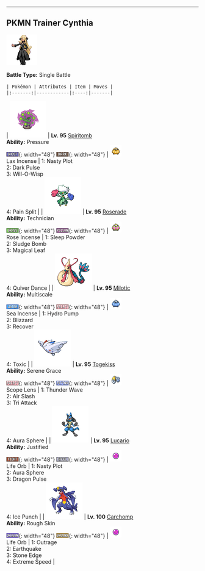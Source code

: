 ---

## PKMN Trainer Cynthia

![PKMN Trainer Cynthia](../../assets/important_trainers/cynthia.png "PKMN Trainer Cynthia")

**Battle Type:** Single Battle

    | Pokémon | Attributes | Item | Moves |
    |:-------:|------------|:----:|-------|
| ![Spiritomb](../../assets/sprites/spiritomb/front.png "Spiritomb: Its constant mischief and misdeeds resulted in it being bound to an Odd Keystone by a mysterious spell.") | **Lv. 95** [Spiritomb](../../pokemon/spiritomb.md/)<br>**Ability:** <span class="tooltip" title="The Pokémon raises the foe’s PP usage.">Pressure</span><br>![ghost](../../assets/types/ghost.png "Ghost"){: width="48"} ![dark](../../assets/types/dark.png "Dark"){: width="48"} | ![Lax Incense](../../assets/items/lax-incense.png "Lax Incense")<br><span class="tooltip" title="An item to be held by a Pokémon. The tricky aroma of this incense may make attacks miss the holder.">Lax Incense</span> | 1: <span class='tooltip' title='The user stimulates its brain by thinking bad thoughts. It sharply raises the user’s Sp. Atk.'>Nasty Plot</span><br>2: <span class='tooltip' title='The user releases a horrible aura imbued with dark thoughts. It may also make the target flinch.'>Dark Pulse</span><br>3: <span class='tooltip' title='The user shoots a sinister, bluish-white flame at the target to inflict a burn.'>Will-O-Wisp</span><br>4: <span class='tooltip' title='The user adds its HP to the target’s HP, then equally shares the combined HP with the target.'>Pain Split</span> |
| ![Roserade](../../assets/sprites/roserade/front.png "Roserade: Each of its hands contains different toxins, but both hands can jab with near-fatal power.") | **Lv. 95** [Roserade](../../pokemon/roserade.md/)<br>**Ability:** <span class="tooltip" title="Powers up the Pokémon’s weaker moves.">Technician</span><br>![grass](../../assets/types/grass.png "Grass"){: width="48"} ![poison](../../assets/types/poison.png "Poison"){: width="48"} | ![Rose Incense](../../assets/items/rose-incense.png "Rose Incense")<br><span class="tooltip" title="An item to be held by a Pokémon. It is an exotic-smelling incense that boosts the power of Grass-type moves.">Rose Incense</span> | 1: <span class='tooltip' title='The user scatters a big cloud of sleep-inducing dust around the target.'>Sleep Powder</span><br>2: <span class='tooltip' title='Unsanitary sludge is hurled at the target. It may also poison the target.'>Sludge Bomb</span><br>3: <span class='tooltip' title='The user scatters curious leaves that chase the target. This attack will not miss.'>Magical Leaf</span><br>4: <span class='tooltip' title='The user lightly performs a beautiful, mystic dance. It boosts the user’s Sp. Atk, Sp. Def, and Speed stats.'>Quiver Dance</span> |
| ![Milotic](../../assets/sprites/milotic/front.png "Milotic: Its lovely scales are described as rainbow colored. They change color depending on the viewing angle.") | **Lv. 95** [Milotic](../../pokemon/milotic.md/)<br>**Ability:** <span class="tooltip" title="Reduces damage when HP is full.">Multiscale</span><br>![water](../../assets/types/water.png "Water"){: width="48"} ![fairy](../../assets/types/fairy.png "Fairy"){: width="48"} | ![Sea Incense](../../assets/items/sea-incense.png "Sea Incense")<br><span class="tooltip" title="An item to be held by a Pokémon. It is incense with a curious aroma that boosts the power of Water-type moves.">Sea Incense</span> | 1: <span class='tooltip' title='The target is blasted by a huge volume of water launched under great pressure.'>Hydro Pump</span><br>2: <span class='tooltip' title='A howling blizzard is summoned to strike the opposing team. It may also freeze them solid.'>Blizzard</span><br>3: <span class='tooltip' title='Restoring its own cells, the user restores its own HP by half of its max HP.'>Recover</span><br>4: <span class='tooltip' title='A move that leaves the target badly poisoned. Its poison damage worsens every turn.'>Toxic</span> |
| ![Togekiss](../../assets/sprites/togekiss/front.png "Togekiss: It shares many blessings with people who respect one another’s rights and avoid needless strife.") | **Lv. 95** [Togekiss](../../pokemon/togekiss.md/)<br>**Ability:** <span class="tooltip" title="Boosts the likelihood of added effects appearing.">Serene Grace</span><br>![fairy](../../assets/types/fairy.png "Fairy"){: width="48"} ![flying](../../assets/types/flying.png "Flying"){: width="48"} | ![Scope Lens](../../assets/items/scope-lens.png "Scope Lens")<br><span class="tooltip" title="An item to be held by a Pokémon. It is a lens that boosts the holder’s critical-hit ratio.">Scope Lens</span> | 1: <span class='tooltip' title='A weak electric charge is launched at the target. It causes paralysis if it hits.'>Thunder Wave</span><br>2: <span class='tooltip' title='The user attacks with a blade of air that slices even the sky. It may also make the target flinch.'>Air Slash</span><br>3: <span class='tooltip' title='The user strikes with a simultaneous three-beam attack. May also burn, freeze, or leave the target with paralysis.'>Tri Attack</span><br>4: <span class='tooltip' title='The user looses a blast of aura power from deep within its body at the target. This move is certain to hit.'>Aura Sphere</span> |
| ![Lucario](../../assets/sprites/lucario/front.png "Lucario: A well-trained one can sense auras to identify and take in the feelings of creatures over half a mile away.") | **Lv. 95** [Lucario](../../pokemon/lucario.md/)<br>**Ability:** <span class="tooltip" title="Raises Attack when hit by a Dark-type move.">Justified</span><br>![fighting](../../assets/types/fighting.png "Fighting"){: width="48"} ![steel](../../assets/types/steel.png "Steel"){: width="48"} | ![Life Orb](../../assets/items/life-orb.png "Life Orb")<br><span class="tooltip" title="An item to be held by a Pokémon. It boosts the power of moves, but at the cost of some HP on each hit.">Life Orb</span> | 1: <span class='tooltip' title='The user stimulates its brain by thinking bad thoughts. It sharply raises the user’s Sp. Atk.'>Nasty Plot</span><br>2: <span class='tooltip' title='The user looses a blast of aura power from deep within its body at the target. This move is certain to hit.'>Aura Sphere</span><br>3: <span class='tooltip' title='The target is attacked with a shock wave generated by the user’s gaping mouth.'>Dragon Pulse</span><br>4: <span class='tooltip' title='The target is punched with an icy fist. It may also leave the target frozen.'>Ice Punch</span> |
| ![Garchomp](../../assets/sprites/garchomp/front.png "Garchomp: It is said that when one runs at high speed, its wings create blades of wind that can fell nearby trees.") | **Lv. 100** [Garchomp](../../pokemon/garchomp.md/)<br>**Ability:** <span class="tooltip" title="Inflicts damage to the attacker on contact.">Rough Skin</span><br>![dragon](../../assets/types/dragon.png "Dragon"){: width="48"} ![ground](../../assets/types/ground.png "Ground"){: width="48"} | ![Life Orb](../../assets/items/life-orb.png "Life Orb")<br><span class="tooltip" title="An item to be held by a Pokémon. It boosts the power of moves, but at the cost of some HP on each hit.">Life Orb</span> | 1: <span class='tooltip' title='The user rampages and attacks for two to three turns. It then becomes confused, however.'>Outrage</span><br>2: <span class='tooltip' title='The user sets off an earthquake that strikes those around it.'>Earthquake</span><br>3: <span class='tooltip' title='The user stabs the foe with sharpened stones from below. It has a high critical-hit ratio.'>Stone Edge</span><br>4: <span class='tooltip' title='The user charges the target at blinding speed. This attack always goes before any other move.'>Extreme Speed</span> |

